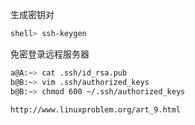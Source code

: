 生成密钥对

```sh
shell> ssh-keygen
```

免密登录远程服务器

```sh
a@A:~> cat .ssh/id_rsa.pub
b@B:~> vim .ssh/authorized_keys
b@B:~> chmod 600 ~/.ssh/authorized_keys 

http://www.linuxproblem.org/art_9.html
```

